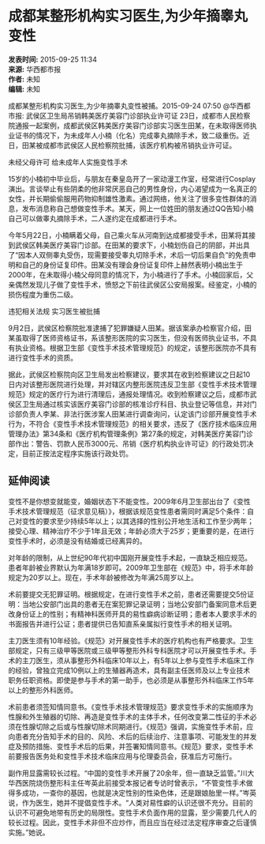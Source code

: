 # 成都某整形机构实习医生,为少年摘睾丸变性

**发表时间:** 2015-09-25 11:34  
**来源:** 华西都市报  
**作者:** 未知  
**编辑:** 未知  

成都某整形机构实习医生,为少年摘睾丸变性被捕。2015-09-24 07:50 @华西都市报: 武侯区卫生局吊销韩美医疗美容门诊部执业许可证 23日，成都市人民检察院通报一起案例，成都武侯区韩美医疗美容门诊部实习医生田某，在未取得医师执业证书的情况下，为未成年人小楠（化名）完成睾丸摘除手术，致二级重伤。近日，田某被成都市武侯区人民检察院批捕，该医疗机构被吊销执业许可证。

未经父母许可 给未成年人实施变性手术

15岁的小楠初中毕业后，与朋友在秦皇岛开了一家动漫工作室，经常进行Cosplay演出。言谈举止有些阴柔的他非常厌恶自己的男性身份，内心渴望成为一名真正的女性，并长期偷偷服用药物抑制雄性激素。通过网络，他关注了很多变性群体的消息，发布消息称自己想做变性手术。某天，网上一位姓田的朋友通过QQ告知小楠自己可以做睾丸摘除手术，二人遂约定在成都进行手术。

今年5月22日，小楠瞒着父母，自己乘火车从河南到达成都接受手术，田某将其接到武侯区韩美医疗美容门诊部。在田某的要求下，小楠划伤自己的阴部，并出具了“因本人双侧睾丸受伤，现需要接受睾丸切除手术，术后一切后果自负”的免责申明和自己的身份证复印件。田某没有理会身份证复印件上赫然表明小楠出生于2000年，在未取得小楠父母同意的情况下，为小楠进行了手术。小楠回家后，父亲偶然发现儿子做了变性手术，愤怒之下前往武侯区公安局报案。经鉴定，小楠的损伤程度为重伤二级。

违犯相关法规 实习医生被批捕

9月2日，武侯区检察院批准逮捕了犯罪嫌疑人田某。据该案承办检察官介绍，田某虽取得了医师资格证书，系该整形医院的实习医生，但没有医师执业证书，不具有执业资格。根据卫生部《变性手术技术管理规范》的规定，该整形医院亦不具有进行变性手术的资质。

据此，武侯区检察院向区卫生局发出检察建议，要求其在收到检察建议之日起10日内对该整形医院进行处理，并对辖区内整形医院违反卫生部《变性手术技术管理规范》规定的医疗行为进行清理后，通报处理情况。收到检察建议之后，成都市武侯区卫生局通过核实该医疗美容门诊部的核准诊疗科目、执业登记等信息，并对门诊部负责人李某、非法行医涉案人田某进行调查询问，认定该门诊部开展变性手术行为，不符合《变性手术技术管理规范》的相关要求，违反了《医疗技术临床应用管理办法》第34条和《医疗机构管理条例》第27条的规定，对韩美医疗美容门诊部作出：警告、罚款人民币3000元、吊销《医疗机构执业许可证》的行政处罚决定，目前正按法定程序实施该行政处罚。

## 延伸阅读

变性不是你想变就能变，婚姻状态下不能变性。2009年6月卫生部出台了《变性手术技术管理规范（征求意见稿）》，根据该规范变性患者需同时满足5个条件：自己对变性的要求至少持续5年以上；以其选择的性别公开地生活和工作至少两年；接受心理、精神治疗不少于1年且无效；年龄必须大于25岁；更重要的是，在进行变性手术时，必须是没有结婚或已经离异的。

对年龄的限制，从上世纪90年代初中国刚开展变性手术起，一直缺乏相应规范。患者年龄被业界默认为年满18岁即可。2009年卫生部在《规范》中，将手术年龄规定为20岁以上。现在，手术年龄被修改为年满25周岁以上。

术前要提交无犯罪证明。根据规定，在进行变性手术之前，患者还需要提交5份证明：当地公安部门出具的患者无在案犯罪记录证明；当地公安部门备案同意术后更改身份证上的性别；有精神科医师开具的易性癖病诊断证明；患者本人要求手术的书面报告并进行公证；患者提供已告知直系亲属拟行变性手术的相关证明。

主刀医生须有10年经验。《规范》对开展变性手术的医疗机构也有严格要求。卫生部规定，只有三级甲等医院或三级甲等整形外科专科医院才可以开展变性手术。手术的主刀医生，须从事整形外科临床10年以上，有5年以上参与变性手术临床工作的经验，曾独立完成10例以上的生殖器再造术，具有副主任医师及以上专业技术职务任职资格。即使是参与手术的第一助手，也必须是从事整形外科临床工作5年以上的整形外科医师。

术前患者须签知情同意书。《变性手术技术管理规范》要求变性手术的实施顺序为性腺和外生殖器的切除、再造是变性手术的主体手术，任何改变第二性征的手术必须在性腺切除之后或与性腺切除术同期进行。《规范》强调，实施变性手术前，应向患者充分告知手术的目的、风险、术后的后续治疗、注意事项、可能发生的并发症及预防措施、变性手术后的后果，并签署知情同意书。《规范》要求，变性手术前要报告医务处和变性手术技术临床应用与伦理委员会，获准后方可施行。

副作用显露需较长过程。“中国的变性手术开展了20余年，但一直缺乏监管。”川大华西医院烧伤整形科主任岑英此前接受本报记者专访时曾表示，“不管变性手术做得多成功，一查你的基因，也就是决定性别的性染色体，还是跟娘胎里一样。”岑英说，作为医生，她并不提倡变性手术。“人类对易性癖的认识还很不充分。目前的认识不可避免地带有历史的局限性。变性手术负面作用的显露，至少需要几代人的较长过程。因此，变性手术非但不应炒作，而且应当在经过法定程序审查之后谨慎实施。”她说。